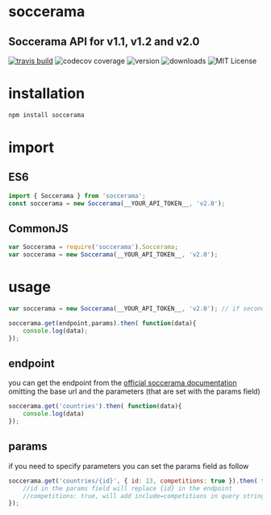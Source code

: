 # soccerama
## Soccerama API for v1.1, v1.2 and v2.0

[![travis build](https://img.shields.io/travis/marchitos/soccerama.svg?style=flat.square)](https://travis-ci.org/marchitos/soccerama)
![codecov coverage](https://img.shields.io/codecov/c/github/marchitos/soccerama.svg?style=flat.square)
![version](https://img.shields.io/npm/v/soccerama.svg?style=flat.square)
![downloads](https://img.shields.io/npm/dm/soccerama.svg?style=flat.square)
![MIT License](https://img.shields.io/npm/l/soccerama.svg?style=flat.square)

# installation
```js
npm install soccerama
```
# import
## ES6
```js
import { Soccerama } from 'soccerama';
const soccerama = new Soccerama(__YOUR_API_TOKEN__, 'v2.0');
```
## CommonJS
```js
var Soccerama = require('soccerama').Soccerama;
var soccerama = new Soccerama(__YOUR_API_TOKEN__, 'v2.0');
```
# usage
```js
var soccerama = new Soccerama(__YOUR_API_TOKEN__, 'v2.0'); // if second param is omitted api v1.2 will be used

soccerama.get(endpoint,params).then( function(data){
    console.log(data);
});
```
## endpoint
you can get the endpoint from the [official soccerama documentation](https://www.sportmonks.com/sports/soccer#documentation)
omitting the base url and the parameters (that are set with the params field)

```js
soccerama.get('countries').then( function(data){
    console.log(data)
});
```

## params
if you need to specify parameters you can set the params field as follow
```js
soccerama.get('countries/{id}', { id: 13, competitions: true }).then( function(data){
    //id in the params field will replace {id} in the endpoint
    //competitions: true, will add include=competitions in query string
});
```